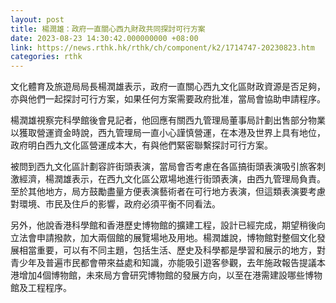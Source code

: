 ```yaml
---
layout: post
title: 楊潤雄：政府一直關心西九財政共同探討可行方案
date: 2023-08-23 14:30:42.000000000 +08:00
link: https://news.rthk.hk/rthk/ch/component/k2/1714747-20230823.htm
categories: rthk
---
```


文化體育及旅遊局局長楊潤雄表示，政府一直關心西九文化區財政資源是否足夠，亦與他們一起探討可行方案，如果任何方案需要政府批准，當局會協助申請程序。

楊潤雄視察完科學館後會見記者，他回應有關西九管理局董事局計劃出售部分物業以獲取營運資金時說，西九管理局一直小心謹慎營運，在本港及世界上具有地位，政府明白西九文化區營運成本大，有與他們緊密聯繫探討可行方案。

被問到西九文化區計劃容許街頭表演，當局會否考慮在各區搞街頭表演吸引旅客刺激經濟，楊潤雄表示，在西九文化區公眾場地進行街頭表演，由西九管理局負責。至於其他地方，局方鼓勵盡量方便表演藝術者在可行地方表演，但這類表演要考慮對環境、巿民及住戶的影響，政府必須平衡不同看法。

另外，他說香港科學館和香港歷史博物館的擴建工程，設計已經完成，期望稍後向立法會申請撥款，加大兩個館的展覽場地及用地。楊潤雄說，博物館對整個文化發展相當重要，可以有不同主題，包括生活、歷史及科學都是學習和展示的地方，對青少年及普遍巿民都會帶來益處和知識，亦能吸引遊客參觀，去年施政報告提議本港增加4個博物館，未來局方會研究博物館的發展方向，以至在港需建設哪些博物館及工程程序。
